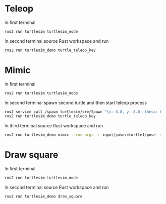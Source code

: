 # Teleop
In first terminal
```bash
ros2 run turtlesim turtlesim_node
```

In second terminal source Rust workspace and run
```bash
ros2 run turtlesim_demo turtle_teleop_key
```

# Mimic
In first terminal
```bash
ros2 run turtlesim turtlesim_node
```

In second terminal spawn second turtle and then start teleop process
```bash
ros2 service call /spawn turtlesim/srv/Spawn "{x: 8.0, y: 8.0, theta: 0.0, name: 'turtle2'}"
ros2 run turtlesim_demo turtle_teleop_key
```

In third terminal source Rust workspace and run
```bash
ros2 run turtlesim_demo mimic --ros-args -r input/pose:=turtle1/pose -r output/cmd_vel:=turtle2/cmd_vel
```

# Draw square
In first terminal
```bash
ros2 run turtlesim turtlesim_node
```

In second terminal source Rust workspace and run
```bash
ros2 run turtlesim_demo draw_square
```
